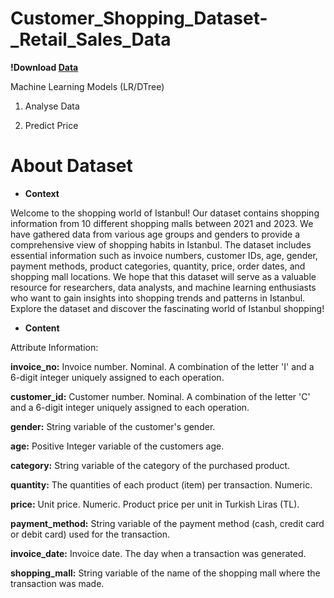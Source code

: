 # Customer_Shopping_Dataset-_Retail_Sales_Data

**!Download [Data]('github.com/Elma-dev/Customer_Shopping_Dataset-_Retail_Sales_Data/blob/main/customer_shopping_data.csv')**

Machine Learning Models (LR/DTree) 
1. Analyse Data

2. Predict Price

# About Dataset
* **Context**

Welcome to the shopping world of Istanbul! Our dataset contains shopping information from 10 different shopping malls between 2021 and 2023. We have gathered data from various age groups and genders to provide a comprehensive view of shopping habits in Istanbul. The dataset includes essential information such as invoice numbers, customer IDs, age, gender, payment methods, product categories, quantity, price, order dates, and shopping mall locations. We hope that this dataset will serve as a valuable resource for researchers, data analysts, and machine learning enthusiasts who want to gain insights into shopping trends and patterns in Istanbul. Explore the dataset and discover the fascinating world of Istanbul shopping!

* **Content**

Attribute Information:

**invoice_no:** Invoice number. Nominal. A combination of the letter 'I' and a 6-digit integer uniquely assigned to each operation.

**customer_id:** Customer number. Nominal. A combination of the letter 'C' and a 6-digit integer uniquely assigned to each operation.

**gender:** String variable of the customer's gender.

**age:** Positive Integer variable of the customers age.

**category:** String variable of the category of the purchased product.

**quantity:** The quantities of each product (item) per transaction. Numeric.

**price:** Unit price. Numeric. Product price per unit in Turkish Liras (TL).

**payment_method:** String variable of the payment method (cash, credit card or debit card) used for the transaction.

**invoice_date:** Invoice date. The day when a transaction was generated.

**shopping_mall:** String variable of the name of the shopping mall where the transaction was made.
